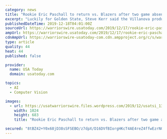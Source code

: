 ```yaml
---
category: news
title: "Rookie Eric Paschall to return vs. Blazers after two game absence"
excerpt: "Luckily for Golden State, Steve Kerr said the Villanova product would return when the team travels to the Pacific Northwest to face the Portland Trailblazers ... and now they're starting to receive some recognition. According to NBA Math's Rolling Player Rating, both rookies, Paschall and Bowman rank in the top-10 of their Rookie of the..."
publishedDateTime: 2019-12-18T04:01:00Z
sourceUrl: https://warriorswire.usatoday.com/2019/12/17/rookie-eric-paschall-to-return-vs-blazers-after-two-game-absence/
ampUrl: https://warriorswire.usatoday.com/2019/12/17/rookie-eric-paschall-to-return-vs-blazers-after-two-game-absence/amp/
cdnAmpUrl: https://warriorswire-usatoday-com.cdn.ampproject.org/c/s/warriorswire.usatoday.com/2019/12/17/rookie-eric-paschall-to-return-vs-blazers-after-two-game-absence/amp/
type: article
quality: 44
heat: 44
published: false

provider:
  name: USA Today
  domain: usatoday.com

topics:
  - AI
  - Computer Vision

images:
  - url: https://usatwarriorswire.files.wordpress.com/2019/12/usatsi_13698571.jpg?w=1024&amp;h=576&amp;crop=1
    width: 1024
    height: 683
    title: "Rookie Eric Paschall to return vs. Blazers after two game absence"

secured: "8tBZ42+Y0x68jD38sSFSEBO/z7dpX/D16DVfBIorgHKcT4AE4reZ4ffwEzrN0kRxxid2XL+ciLYULA4ApjuY6YmBjqvSmUMOZuJQWNLHmmR6+pmB+rzPzIlnRMH3MXcoc3Xf6pYzyu5E39Ju8FPOudqKxY1VvBPMYTQgfcg3J/zJnClnEv3uQyueXUim9CtU/XnBU4sWNS2SujQ6xTvvGBl1sUMaMpRePPKXpzF8Ch6cMSK+gHKPtGwR1NMGE4UE6tx3o4t5Dh7FnkJG5HLpxg==;hDVWlLZPZtnE2d8UkWuEfQ=="
---
```


